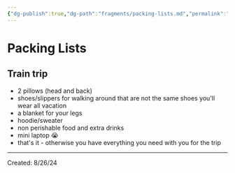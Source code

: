 ```yaml
---
{"dg-publish":true,"dg-path":"fragments/packing-lists.md","permalink":"/fragments/packing-lists/","created":"2024-12-23T21:14:59.292-05:00","updated":"2025-01-31T23:00:19.398-05:00"}
---
```



# Packing Lists

## Train trip

- 2 pillows (head and back)
- shoes/slippers for walking around that are not the same shoes you'll wear all vacation 
- a blanket for your legs
- hoodie/sweater
- non perishable food and extra drinks 
- mini laptop 😭
- that's it - otherwise you have everything you need with you for the trip

---
Created: 8/26/24